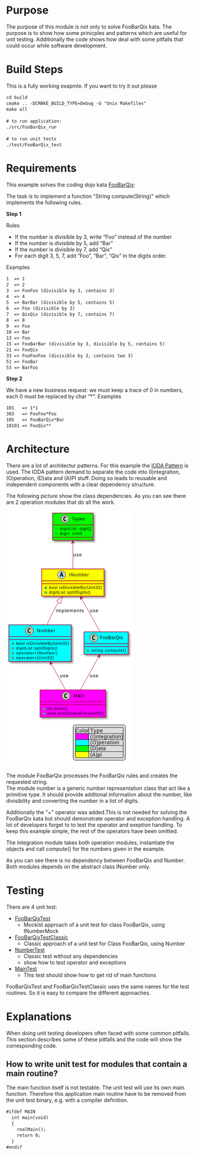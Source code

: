 Purpose
============

The purpose of this module is not only to solve FooBarQix kata.
The purpose is to show how some prinicples and patterns 
which are useful for unit testing. Additionally the code shows how deal with some 
pitfalls that could occur while software development.

Build Steps
============
This is a fully working exapmle. If you want to try it out please 

    cd build
    cmake .. -DCMAKE_BUILD_TYPE=Debug -G "Unix Makefiles"
    make all

    # to run application:
    ./src/FooBarQix_run

    # to run unit tests
    ./test/FooBarQix_test 


Requirements
============

This example solves the coding dojo kata [FooBarQix](http://codingdojo.org/kata/FooBarQix/):

The task is to implement a function "String compute(String)" which implements the following rules.

**Step 1**

Rules
 - If the number is divisible by 3, write “Foo” instead of the number
 - If the number is divisible by 5, add “Bar”
 - If the number is divisible by 7, add “Qix”
 - For each digit 3, 5, 7, add “Foo”, “Bar”, “Qix” in the digits order.

Examples

    1  => 1
    2  => 2
    3  => FooFoo (divisible by 3, contains 3)
    4  => 4
    5  => BarBar (divisible by 5, contains 5)
    6  => Foo (divisible by 3)
    7  => QixQix (divisible by 7, contains 7)
    8  => 8
    9  => Foo
    10 => Bar
    13 => Foo
    15 => FooBarBar (divisible by 3, divisible by 5, contains 5)
    21 => FooQix
    33 => FooFooFoo (divisible by 3, contains two 3)
    51 => FooBar
    53 => BarFoo

**Step 2**

We have a new business request: we must keep a trace of 0 in numbers, each 0 must be replaced by char “*“.
Examples

    101   => 1*1
    303   => FooFoo*Foo
    105   => FooBarQix*Bar
    10101 => FooQix**

Architecture
============

There are a lot of architectur patterns. For this example the [IODA Pattern](http://geekswithblogs.net/theArchitectsNapkin/archive/2015/04/29/the-ioda-architecture.aspx)
is used. The IODA pattern demand to separate the code into (I)ntegration, (O)peration, (D)ata and (A)PI stuff. Doing so leads to reusable and independent 
components with a clear dependency structure.


The following picture show the class dependencies. 
As you can see there are 2 operation modules that do all the work. 

<img src="doc/architectur.png"
     alt="Class Diagramm" />
     
The module FooBarQix processes the FooBarQix rules and creates the requested string.  
The module number is a generic number representation class that act like a primitive type. It should provide 
additonal information about the number, like divisibility and converting the number in a list of digits.

Additionally the "+" operator was added.This is not needed for solving the FooBarQix kata but should demonstrate 
operator and exception handling. A lot of developers forget to to test the operator and exeption handling.
To keep this example simple, the rest of the operators have been omitted.

The integration module takes both operation modules, 
instantiate the objects and call compute() for the numbers given in the example.

As you can see there is no dependency between FooBarQix and Number. Both modules depends on the abstract class INumber only. 
     
Testing
============

There are 4 unit test:
- [FooBarQixTest](test/FooBarQixTest.cpp)
  - Mockist approach of a unit test for class FooBarQix, using INumberMock
- [FooBarQixTestClassic](test/FooBarQixTestClassic.cpp)
  - Classic approach of a unit test for Class FooBarQix, using Number
- [NumberTest](test/NumberTest.cpp)
  - Classic test without any dependencies
  - show how to test operator and exceptions
- [MainTest](test/mainTest.cpp)
  - This test should show how to get rid of main functions


FooBarQixTest and FooBarQixTestClassic uses the same names for the test routines. So it is easy to compare the different approaches.

Explanations
============
When doing unit testing developers often faced with some common pitfalls. This section describes some of these pitfalls and the code will show the corresponding code.

## How to write unit test for modules that contain a main routine? ##
The main function itself is not testable. The unit test will use its own main function. 
Therefore this application main routine have to be removed from the unit test binary, e.g. with a compiler definition. 

~~~~~~~~~~~~~~~{.cpp}
#ifdef MAIN
  int main(void)
  {
    realMain();
    return 0;
  }
#endif
~~~~~~~~~~~~~~~
